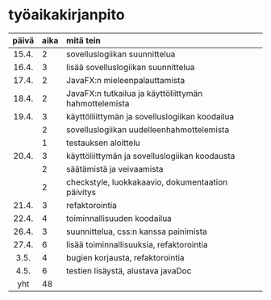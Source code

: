 # työaikakirjanpito

| päivä | aika | mitä tein  |
| :----:|:-----| :-----|
| 15.4. | 2    | sovelluslogiikan suunnittelua |
| 16.4. | 3    | lisää sovelluslogiikan suunnittelua |
| 17.4. | 2    | JavaFX:n mieleenpalauttamista |
| 18.4. | 2    | JavaFX:n tutkailua ja käyttöliittymän hahmottelemista |
| 19.4. | 3    | käyttölliittymän ja sovelluslogiikan koodailua |
|       | 2    | sovelluslogiikan uudelleenhahmottelemista |
|       | 1    | testauksen aloittelu |
| 20.4. | 3    | käyttöliittymän ja sovelluslogiikan koodausta |
|       | 2    | säätämistä ja veivaamista |
|       | 2    | checkstyle, luokkakaavio, dokumentaation päivitys |
| 21.4. | 3    | refaktorointia |
| 22.4. | 4    | toiminnallisuuden koodailua |
| 26.4. | 3	   | suunnittelua, css:n kanssa painimista |
| 27.4. | 6    | lisää toiminnallisuuksia, refaktorointia |
| 3.5.  | 4    | bugien korjausta, refaktorointia |
| 4.5.  | 6    | testien lisäystä, alustava javaDoc |
| yht   | 48   | | 
